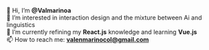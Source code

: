 👋 Hi, I’m <strong>@Valmarinoa</strong><br/>
👀 I’m interested in interaction design and the mixture between Ai and linguistics<br/>
🌱 I’m currently refining my <strong>React.js</strong> knowledge and learning <strong>Vue.js</strong><br/>
 📫 How to reach me: <strong>valenmarinocol@gmail.com</strong>
<!--- 💞️ I’m looking to collaborate on ...--->
<!---
Valmarinoa/Valmarinoa is a ✨ special ✨ repository because its `README.md` (this file) appears on your GitHub profile.
You can click the Preview link to take a look at your changes.
--->
